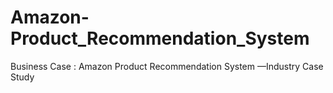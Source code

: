 # Amazon-Product_Recommendation_System
Business Case : Amazon Product Recommendation System —Industry Case Study
